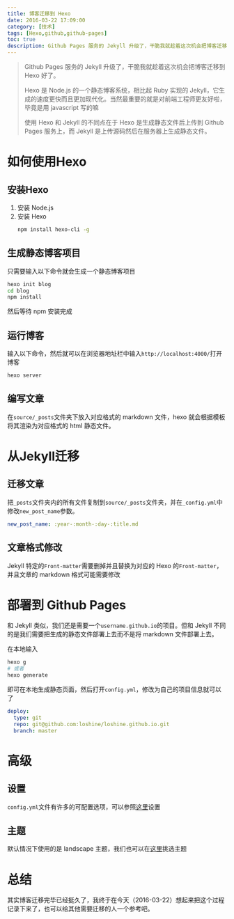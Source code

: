 ```yaml
---
title: 博客迁移到 Hexo
date: 2016-03-22 17:09:00
category: [技术]
tags: [Hexo,github,github-pages]
toc: true
description: Github Pages 服务的 Jekyll 升级了，干脆我就趁着这次机会把博客迁移到 Hexo 好了。
---
```

>Github Pages 服务的 Jekyll 升级了，干脆我就趁着这次机会把博客迁移到 Hexo 好了。
>
> Hexo 是 Node.js 的一个静态博客系统，相比起 Ruby 实现的 Jekyll，它生成的速度更快而且更加现代化。当然最重要的就是对前端工程师更友好啦，毕竟是用 javascript 写的嘛
> 
> 使用 Hexo 和 Jekyll 的不同点在于 Hexo 是生成静态文件后上传到 Github Pages 服务上，而 Jekyll 是上传源码然后在服务器上生成静态文件。


# 如何使用Hexo

## 安装Hexo

1. 安装 Node.js
2. 安装 Hexo
	```bash
	npm install hexo-cli -g
	```

## 生成静态博客项目

只需要输入以下命令就会生成一个静态博客项目

```bash
hexo init blog
cd blog
npm install
```

然后等待 npm 安装完成

## 运行博客

输入以下命令，然后就可以在浏览器地址栏中输入`http://localhost:4000/`打开博客

```bash
hexo server
```

## 编写文章

在`source/_posts`文件夹下放入对应格式的 markdown 文件，hexo 就会根据模板将其渲染为对应格式的 html 静态文件。

# 从Jekyll迁移

## 迁移文章

把`_posts`文件夹内的所有文件复制到`source/_posts`文件夹，并在`_config.yml`中修改`new_post_name`参数。

```yaml
new_post_name: :year-:month-:day-:title.md
```

## 文章格式修改

Jekyll 特定的`Front-matter`需要删掉并且替换为对应的 Hexo 的`Front-matter`，并且文章的 markdown 格式可能需要修改

# 部署到 Github Pages

和 Jekyll 类似，我们还是需要一个`username.github.io`的项目。但和 Jekyll 不同的是我们需要把生成的静态文件部署上去而不是将 markdown 文件部署上去。

在本地输入

```bash
hexo g
# 或者
hexo generate
```

即可在本地生成静态页面，然后打开`config.yml`，修改为自己的项目信息就可以了

```yaml
deploy:
  type: git
  repo: git@github.com:loshine/loshine.github.io.git
  branch: master
```

# 高级

## 设置

`config.yml`文件有许多的可配置选项，可以参照[这里](https://hexo.io/zh-cn/docs/configuration.html)设置

## 主题

默认情况下使用的是 landscape 主题，我们也可以在[这里](https://hexo.io/themes/)挑选主题

# 总结

其实博客迁移完毕已经挺久了，我终于在今天（2016-03-22）想起来把这个过程记录下来了，也可以给其他需要迁移的人一个参考吧。